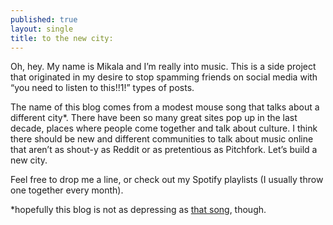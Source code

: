 ```yaml
---
published: true
layout: single
title: to the new city:
---
```

Oh, hey. My name is Mikala and I’m really into music. This is a side project that originated in my desire to stop spamming friends on social media with “you need to listen to this!!1!” types of posts.

The name of this blog comes from a modest mouse song that talks about a different city\*. There have been so many great sites pop up in the last decade, places where people come together and talk about culture. I think there should be new and different communities to talk about music online that aren’t as shout-y as Reddit or as pretentious as Pitchfork. Let’s build a new city.

Feel free to drop me a line, or check out my Spotify playlists (I usually throw one together every month).

\*hopefully this blog is not as depressing as [that song](https://www.youtube.com/watch?v=ga3NoeD_kkA), though.
